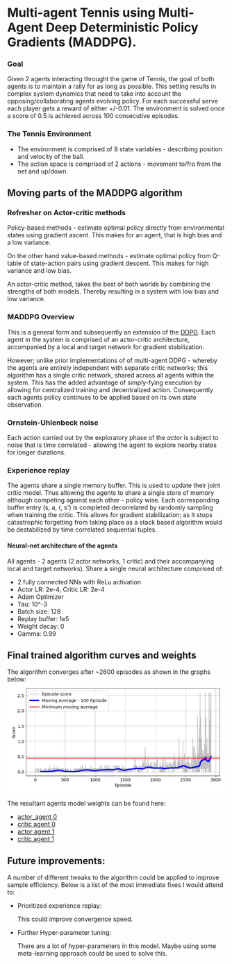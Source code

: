 # Multi-agent Tennis using Multi- Agent Deep Deterministic Policy Gradients (MADDPG).

### Goal
Given 2 agents interacting throught the game of Tennis, the goal of both agents is to maintain a rally for as long as possible.
This setting results in complex system dynamics that need to take into account the opposing/collaborating agents evolving policy.
For each successful serve each player gets a reward of either +/-0.01. The environment is solved once a score of 0.5 is achieved across 100 consecutive episodes.

### The Tennis Environment
* The environment is comprised of 8 state variables - describing position and velocity of the ball.
* The action space is comprised of 2 actions - movement to/fro from the net and up/down.

## Moving parts of the MADDPG algorithm

### Refresher on Actor-critic methods

Policy-based methods - estimate optimal policy directly from environmental states using gradient ascent. 
This makes for an agent, that is high bias and a low variance.
 
On the other hand value-based methods - estimate optimal policy from Q-table of state-action pairs using gradient descent. 
This makes for high variance and low bias.

An actor-critic method, takes the best of both worlds by combining the strengths of both models.
Thereby resulting in a system with low bias and low variance.

### MADDPG Overview

This is a general form and subsequently an extension of the [DDPG](http://proceedings.mlr.press/v32/silver14.pdf).
Each agent in the system is comprised of an actor-critic architecture, accompanied by a local and target network for gradient stabilization.

However; unlike prior implementations of of multi-agent DDPG - whereby the agents are entirely independent with 
separate critic networks; this algorithm has a single critic network, shared across all agents within the system. 
This has the added advantage of simply-fying execution by allowing for centralized training and decentralized action. Consequently each agents policy continues to be applied based on its own state observation.

### Ornstein-Uhlenbeck noise
Each action carried out by the exploratory phase of the *actor* is subject to noise that is time correlated - 
allowing the agent to explore nearby states for longer durations.

### Experience replay
The agents share a single memory buffer. This is used to update their joint critic model. Thus allowing the agents to share a single store of memory although competing against each other - policy wise. Each corresponding buffer entry (s, a, r, s') is completed decorrelated by 
randomly sampling when training the critic. This allows for gradient stabilization; as it stops catastrophic forgetting from taking place as a stack based algorithm would be destabilized by time correlated sequential tuples.

#### Neural-net architecture of the agents
All agents - 2 agents (2 actor networks, 1 critic) and their accompanying local and target networks). Share a single neural architecture comprised of:
* 2 fully connected NNs with ReLu activation
* Actor LR: 2e-4, Critic LR: 2e-4
* Adam Optimizer
* Tau: 10^-3
* Batch size: 128
* Replay buffer: 1e5
* Weight decay: 0 
* Gamma: 0.99

## Final trained algorithm curves and weights
The algorithm converges after ~2600 episodes as shown in the graphs below:
![Optimization graphs](./score_graphs.jpg) 

The resultant agents model weights can be found here:

* [actor_agent 0](checkpoint_actor_agent_0.pth)
* [critic agent 0](checkpoint_critic_agent_0.pth)
* [actor agent 1](checkpoint_actor_agent_1.pth)
* [critic agent 1](checkpoint_critic_agent_1.pth)

## Future improvements:
A number of different tweaks to the algorithm could be applied to improve sample efficiency. Below is a list of the most 
immediate fixes I would attend to:

* Prioritized experience replay: 
  
  This could improve convergence speed.

* Further Hyper-parameter tuning: 
  
  There are a lot of hyper-parameters in this model. Maybe using some meta-learning approach could be used to solve this.
